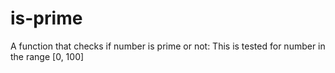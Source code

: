 # is-prime
A function that checks if number is prime or not: This is tested for number in the range [0, 100]
